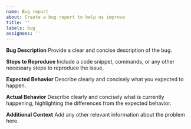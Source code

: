 ```yaml
---
name: Bug report
about: Create a bug report to help us improve
title: ''
labels: bug
assignees: ''
---
```


**Bug Description**
Provide a clear and concise description of the bug.

**Steps to Reproduce**
Include a code snippet, commands, or any other necessary steps to reproduce the issue.

**Expected Behavior**
Describe clearly and concisely what you expected to happen.

**Actual Behavior**
Describe clearly and concisely what is currently happening, highlighting the differences from the expected behavior.

**Additional Context**
Add any other relevant information about the problem here.
